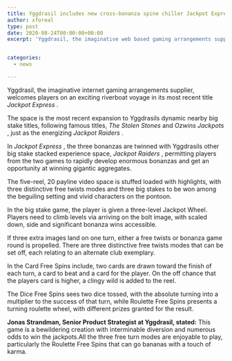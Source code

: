 ```yaml
---
title: Yggdrasil includes new cross-bonanza spine chiller Jackpot Express to its famous Jackpot games portfolio
author: xforeal 
type: post
date: 2020-08-24T00:00:00+00:00
excerpt: 'Yggdrasil, the imaginative web based gaming arrangements supplier, welcomes players on an exciting riverboat journey in its most recent title Jackpot Express '


categories:
  - news

---
```

Yggdrasil, the imaginative internet gaming arrangements supplier, welcomes players on an exciting riverboat voyage in its most recent title _Jackpot Express_ . 

The space is the most recent expansion to Yggdrasils dynamic nearby big stake titles, following famous titles, _The Stolen Stones_ and  _Ozwins Jackpots_ , just as the energizing _Jackpot Raiders_ . 

In _Jackpot Express_ , the three bonanzas are twinned with Yggdrasils other big stake stacked experience space, _Jackpot Raiders_ , permitting players from the two games to rapidly develop enormous bonanzas and get an opportunity at winning gigantic aggregates. 

The five-reel, 20 payline video space is stuffed loaded with highlights, with three distinctive free twists modes and three big stakes to be won among the beguiling setting and vivid characters on the pontoon. 

In the big stake game, the player is given a three-level Jackpot Wheel. Players need to climb levels via arriving on the bolt image, with scaled down, side and significant bonanza wins accessible. 

If three extra images land on one turn, either a free twists or bonanza game round is propelled. There are three distinctive free twists modes that can be set off, each relating to an alternate club exemplary. 

In the Card Free Spins include, two cards are drawn toward the finish of each turn, a card to beat and a card for the player. On the off chance that the players card is higher, a clingy wild is added to the reel. 

The Dice Free Spins sees two dice tossed, with the absolute turning into a multiplier to the success of that turn, while Roulette Free Spins presents a turning roulette wheel, with different prizes granted for the result. 

**Jonas Strandman, Senior Product Strategist at Yggdrasil, stated:** This game is a bewildering creation with interminable diversion and numerous odds to win the jackpots.All the three free turn modes are enjoyable to play, particularly the Roulette Free Spins that can go bananas with a touch of karma.